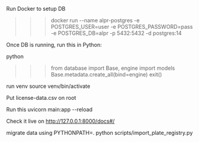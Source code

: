 Run Docker to setup DB

>>> docker run --name alpr-postgres -e POSTGRES_USER=user -e POSTGRES_PASSWORD=pass -e POSTGRES_DB=alpr -p 5432:5432 -d postgres:14


Once DB is running, run this in Python:

python
>>> from database import Base, engine
>>> import models
>>> Base.metadata.create_all(bind=engine)
>>> exit()

run venv
source venv/bin/activate

Put license-data.csv on root

Run this
uvicorn main:app --reload

Check it live on
http://127.0.0.1:8000/docs#/

migrate data using
PYTHONPATH=. python scripts/import_plate_registry.py
